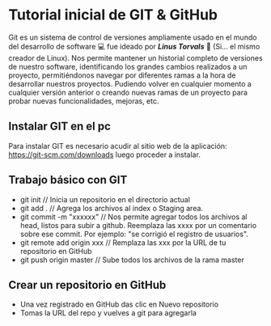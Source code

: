 # Tutorial inicial de GIT & GitHub

Git es un sistema de control de versiones ampliamente usado en el mundo del desarrollo de software :computer: fue ideado por ***Linus Torvals*** :man: (Si... el mismo creador de Linux). Nos permite mantener un historial completo de versiones de nuestro software, identificando los grandes cambios realizados a un proyecto, permitiéndonos navegar por diferentes ramas a la hora de desarrollar nuestros proyectos. Pudiendo volver en cualquier momento a cualquier versión anterior o creando nuevas ramas de un proyecto para probar nuevas funcionalidades, mejoras, etc.  

## Instalar GIT en el pc
Para instalar GIT es necesario acudir al sitio web de la aplicación: https://git-scm.com/downloads luego proceder a instalar.

## Trabajo básico con GIT
- git init    // Inicia un repositorio en el directorio actual
- git add   . // Agrega los archivos al index o Staging area.
- git commit -m "xxxxxx" // Nos permite agregar todos los archivos al head, listos para subir a github. Reemplaza las xxxx por un comentario sobre ese commit. Por ejemplo: "se corrigió el registro de usuarios".
- git remote add origin xxx //  Remplaza las xxx por la URL de tu repositorio en GitHub
- git push origin master // Sube todos los archivos de la rama master

## Crear un repositorio en GitHub
- Una vez registrado en GitHub das clic en Nuevo repositorio
- Tomas la URL del repo y vuelves a git para agregarla


